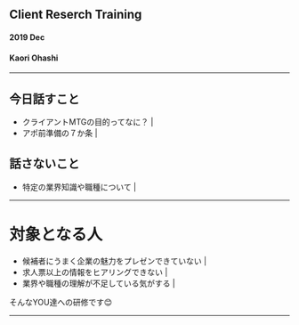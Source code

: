 ## Client Reserch Training
#### 2019 Dec 
#### Kaori Ohashi

---
## 今日話すこと
- クライアントMTGの目的ってなに？ |
- アポ前準備の７か条 |

## 話さないこと
- 特定の業界知識や職種について | 

---

# 対象となる人
- 候補者にうまく企業の魅力をプレゼンできていない |
- 求人票以上の情報をヒアリングできない | 
- 業界や職種の理解が不足している気がする | 

そんなYOU達への研修です😊 

---
